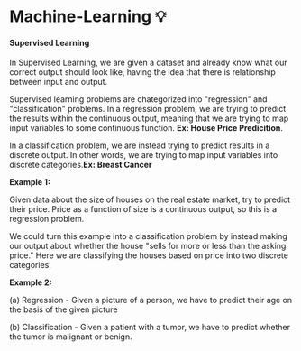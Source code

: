 # Machine-Learning :bulb:

#### Supervised Learning
In Supervised Learning, we are given a dataset and already know what our correct output should look like, having the idea that there is relationship between input and output.

Supervised learning problems are chategorized into "regression" and "classification" problems. In a regression problem, we are trying to predict the results within the continuous output, meaning that we are trying to map input variables to some continuous function. **Ex: House Price Predicition**.

In a classification problem, we are instead trying to predict results in a discrete output. In other words, we are trying to map input variables into discrete categories.**Ex: Breast Cancer**

**Example 1:**

Given data about the size of houses on the real estate market, try to predict their price. Price as a function of size is a continuous output, so this is a regression problem.

We could turn this example into a classification problem by instead making our output about whether the house "sells for more or less than the asking price." Here we are classifying the houses based on price into two discrete categories.

**Example 2:**

(a) Regression - Given a picture of a person, we have to predict their age on the basis of the given picture

(b) Classification - Given a patient with a tumor, we have to predict whether the tumor is malignant or benign.
